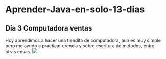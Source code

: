 # Aprender-Java-en-solo-13-dias
## Dia 3 Computadora ventas
Hoy aprendimos a hacer una tiendita de computadora, aun es muy simple pero me ayudo a practicar erencia y sobre escritura de metodos, entre otras cosas.
<img  src="https://cdn.discordapp.com/attachments/749027520187334667/1175985647941587044/image.png?ex=656d38fb&is=655ac3fb&hm=93441f8ee574413962004cead6d82510faf3060fe8ca0f798b13d0566e1d1a17&" />
